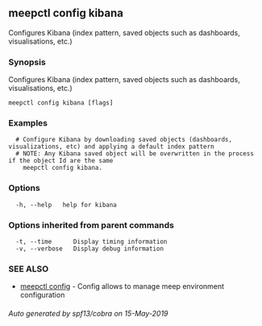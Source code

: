 ## meepctl config kibana

Configures Kibana (index pattern, saved objects such as dashboards, visualisations, etc.)

### Synopsis

Configures Kibana (index pattern, saved objects such as dashboards, visualisations, etc.)
        

```
meepctl config kibana [flags]
```

### Examples

```
  # Configure Kibana by downloading saved objects (dashboards, visualizations, etc) and applying a default index pattern
  # NOTE: Any Kibana saved object will be overwritten in the process if the object Id are the same 
    meepctl config kibana.
```

### Options

```
  -h, --help   help for kibana
```

### Options inherited from parent commands

```
  -t, --time      Display timing information
  -v, --verbose   Display debug information
```

### SEE ALSO

* [meepctl config](meepctl_config.md)	 - Config allows to manage meep environment configuration

###### Auto generated by spf13/cobra on 15-May-2019
